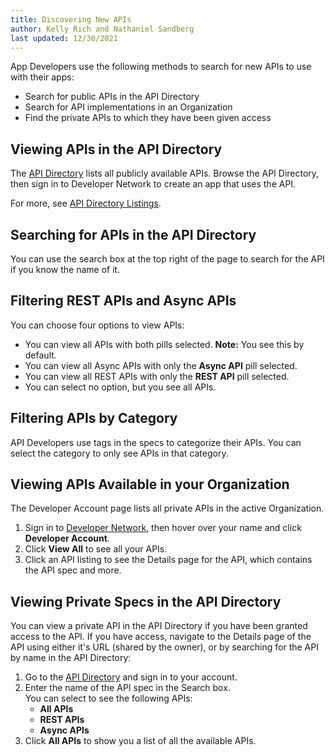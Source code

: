 ```yaml
---
title: Discovering New APIs
author: Kelly Rich and Nathaniel Sandberg
last updated: 12/30/2021
---
```


App Developers use the following methods to search for new APIs to use with their apps:

* Search for public APIs in the API Directory
* Search for API implementations in an Organization
* Find the private APIs to which they have been given access

## Viewing APIs in the API Directory

The [API Directory]($[apiReferenceUrl]) lists all publicly available APIs. Browse the API Directory, then sign in to Developer Network to create an app that uses the API.

For more, see [API Directory Listings](/docs/general/api-developers/api-directory).

## Searching for APIs in the API Directory

You can use the search box at the top right of the page to search for the API if you know the name of it.

## Filtering REST APIs and Async APIs

You can choose four options to view APIs:

* You can view all APIs with both pills selected.
    **Note:** You see this by default.
* You can view all Async APIs with only the **Async API** pill selected.
* You can view all REST APIs with only the **REST API** pill selected.
* You can select no option, but you see all APIs.

## Filtering APIs by Category

API Developers use tags in the specs to categorize their APIs.
You can select the category to only see APIs in that category.

## Viewing APIs Available in your Organization

The Developer Account page lists all private APIs in the active Organization.

1. Sign in to [Developer Network]($[devNetworkUrl]), then hover over your name and click **Developer Account**.
1. Click **View All** to see all your APIs.
1. Click an API listing to see the Details page for the API, which contains the API spec and more.

## Viewing Private Specs in the API Directory

You can view a private API in the API Directory if you have been granted access to the API. If you have access, navigate to the Details page of the API using either it's URL (shared by the owner), or by searching for the API by name in the API Directory:

1. Go to the [API Directory]($[apiReferenceUrl]) and sign in to your account.
1. Enter the name of the API spec in the Search box.  
    You can select to see the following APIs:  
    * **All APIs**
    * **REST APIs**
    * **Async APIs**  
1. Click **All APIs** to show you a list of all the available APIs.
